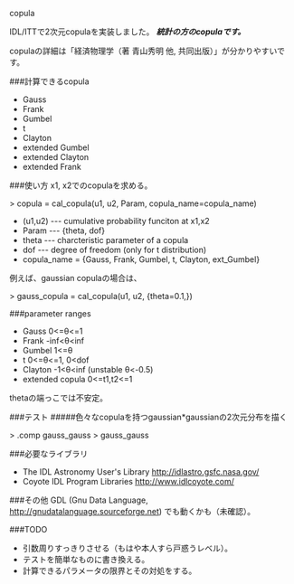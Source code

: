 copula

IDL/ITTで2次元copulaを実装しました。
___統計の方のcopulaです。___

copulaの詳細は「経済物理学（著 青山秀明 他, 共同出版）」が分かりやすいです。

###計算できるcopula

* Gauss
* Frank
* Gumbel
* t
* Clayton
* extended Gumbel
* extended Clayton
* extended Frank


###使い方
x1, x2でのcopulaを求める。

>
\> copula = cal_copula(u1, u2, Param, copula_name=copula_name)
>

* (u1,u2) --- cumulative probability funciton at x1,x2
* Param   --- {theta, dof}
* theta     --- charcteristic parameter of a copula 
* dof     --- degree of freedom (only for t distribution)
* copula_name = {Gauss, Frank, Gumbel, t, Clayton, ext_Gumbel}

例えば、gaussian copulaの場合は、

>
\> gauss_copula = cal_copula(u1, u2, {theta=0.1,})
>


###parameter ranges

* Gauss        0<=θ<=1     
* Frank        -inf<θ<inf
* Gumbel       1<=θ
* t            0<=θ<=1, 0<dof
* Clayton      -1<θ<inf          (unstable θ<-0.5)
* extended copula 0<=t1,t2<=1

thetaの端っこでは不安定。

###テスト
#####色々なcopulaを持つgaussian*gaussianの2次元分布を描く
>
\> .comp gauss_gauss
\>  gauss_gauss
>


###必要なライブラリ
* The IDL Astronomy User's Library http://idlastro.gsfc.nasa.gov/
* Coyote IDL Program Libraries http://www.idlcoyote.com/

###その他
GDL (Gnu Data Language, http://gnudatalanguage.sourceforge.net) でも動くかも（未確認）。

###TODO
* 引数周りすっきりさせる（もはや本人すら戸惑うレベル）。
* テストを簡単なものに書き換える。
* 計算できるパラメータの限界とその対処をする。




